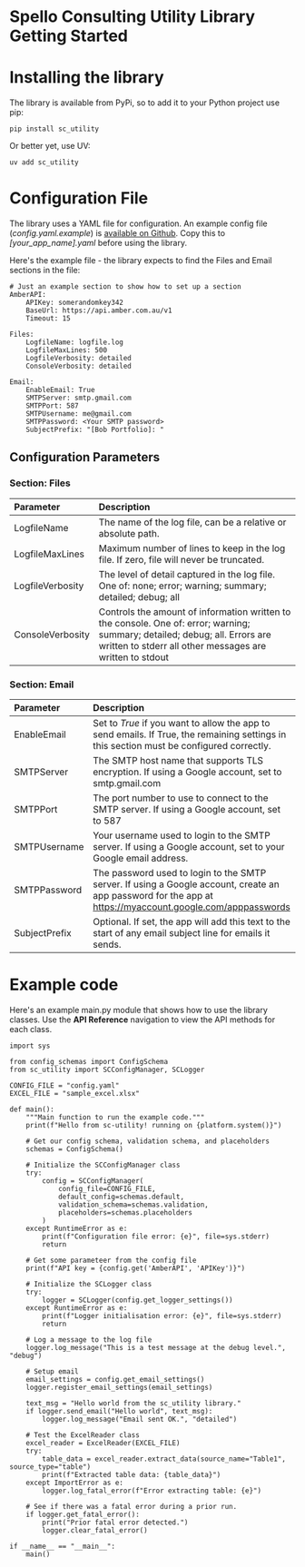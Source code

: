 # Spello Consulting Utility Library Getting Started

# Installing the library

The library is available from PyPi, so to add it to your Python project use pip:

    pip install sc_utility

Or better yet, use UV:

    uv add sc_utility


# Configuration File 
The library uses a YAML file for configuration. An example config file (*config.yaml.example*) is [available on Github](https://github.com/NickElseySpelloC/sc_utility). Copy this to *[your_app_name].yaml* before using the library. 

Here's the example file - the library expects to find the Files and Email sections in the file:

    # Just an example section to show how to set up a section
    AmberAPI:
        APIKey: somerandomkey342
        BaseUrl: https://api.amber.com.au/v1
        Timeout: 15
    
    Files:
        LogfileName: logfile.log
        LogfileMaxLines: 500
        LogfileVerbosity: detailed
        ConsoleVerbosity: detailed

    Email:
        EnableEmail: True
        SMTPServer: smtp.gmail.com
        SMTPPort: 587
        SMTPUsername: me@gmail.com
        SMTPPassword: <Your SMTP password>
        SubjectPrefix: "[Bob Portfolio]: "


## Configuration Parameters

### Section: Files

| Parameter | Description | 
|:--|:--|
| LogfileName | The name of the log file, can be a relative or absolute path. | 
| LogfileMaxLines | Maximum number of lines to keep in the log file. If zero, file will never be truncated. | 
| LogfileVerbosity | The level of detail captured in the log file. One of: none; error; warning; summary; detailed; debug; all | 
| ConsoleVerbosity | Controls the amount of information written to the console. One of: error; warning; summary; detailed; debug; all. Errors are written to stderr all other messages are written to stdout | 

### Section: Email

| Parameter | Description | 
|:--|:--|
| EnableEmail | Set to *True* if you want to allow the app to send emails. If True, the remaining settings in this section must be configured correctly. | 
| SMTPServer | The SMTP host name that supports TLS encryption. If using a Google account, set to smtp.gmail.com |
| SMTPPort | The port number to use to connect to the SMTP server. If using a Google account, set to 587 |
| SMTPUsername | Your username used to login to the SMTP server. If using a Google account, set to your Google email address. |
| SMTPPassword | The password used to login to the SMTP server. If using a Google account, create an app password for the app at https://myaccount.google.com/apppasswords  |
| SubjectPrefix | Optional. If set, the app will add this text to the start of any email subject line for emails it sends. |



# Example code

Here's an example main.py module that shows how to use the library classes. Use the **API Reference** navigation to view the API methods for each class.

    import sys

    from config_schemas import ConfigSchema
    from sc_utility import SCConfigManager, SCLogger

    CONFIG_FILE = "config.yaml"
    EXCEL_FILE = "sample_excel.xlsx"

    def main():
        """Main function to run the example code."""
        print(f"Hello from sc-utility! running on {platform.system()}")

        # Get our config schema, validation schema, and placeholders
        schemas = ConfigSchema()

        # Initialize the SCConfigManager class
        try:
            config = SCConfigManager(
                config_file=CONFIG_FILE,
                default_config=schemas.default,
                validation_schema=schemas.validation,
                placeholders=schemas.placeholders
            )
        except RuntimeError as e:
            print(f"Configuration file error: {e}", file=sys.stderr)
            return

        # Get some parameteer from the config file
        print(f"API key = {config.get('AmberAPI', 'APIKey')}")

        # Initialize the SCLogger class
        try:
            logger = SCLogger(config.get_logger_settings())
        except RuntimeError as e:
            print(f"Logger initialisation error: {e}", file=sys.stderr)
            return

        # Log a message to the log file
        logger.log_message("This is a test message at the debug level.", "debug")

        # Setup email
        email_settings = config.get_email_settings()
        logger.register_email_settings(email_settings)

        text_msg = "Hello world from the sc_utility library."
        if logger.send_email("Hello world", text_msg):
            logger.log_message("Email sent OK.", "detailed")

        # Test the ExcelReader class
        excel_reader = ExcelReader(EXCEL_FILE)
        try:
            table_data = excel_reader.extract_data(source_name="Table1", source_type="table")
            print(f"Extracted table data: {table_data}")
        except ImportError as e:
            logger.log_fatal_error(f"Error extracting table: {e}")

        # See if there was a fatal error during a prior run. 
        if logger.get_fatal_error():
            print("Prior fatal error detected.")
            logger.clear_fatal_error()

    if __name__ == "__main__":
        main()


